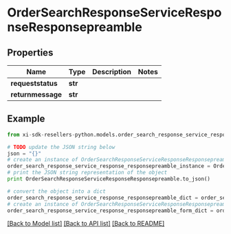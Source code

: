 # OrderSearchResponseServiceResponseResponsepreamble


## Properties

Name | Type | Description | Notes
------------ | ------------- | ------------- | -------------
**requeststatus** | **str** |  | 
**returnmessage** | **str** |  | 

## Example

```python
from xi-sdk-resellers-python.models.order_search_response_service_response_responsepreamble import OrderSearchResponseServiceResponseResponsepreamble

# TODO update the JSON string below
json = "{}"
# create an instance of OrderSearchResponseServiceResponseResponsepreamble from a JSON string
order_search_response_service_response_responsepreamble_instance = OrderSearchResponseServiceResponseResponsepreamble.from_json(json)
# print the JSON string representation of the object
print OrderSearchResponseServiceResponseResponsepreamble.to_json()

# convert the object into a dict
order_search_response_service_response_responsepreamble_dict = order_search_response_service_response_responsepreamble_instance.to_dict()
# create an instance of OrderSearchResponseServiceResponseResponsepreamble from a dict
order_search_response_service_response_responsepreamble_form_dict = order_search_response_service_response_responsepreamble.from_dict(order_search_response_service_response_responsepreamble_dict)
```
[[Back to Model list]](../README.md#documentation-for-models) [[Back to API list]](../README.md#documentation-for-api-endpoints) [[Back to README]](../README.md)


